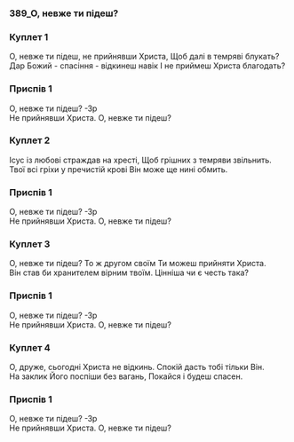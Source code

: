 ### 389_О, невже ти підеш?
### Куплет 1
О, невже ти підеш, не прийнявши Христа, Щоб далі в темряві блукать? <br/>Дар Божий - спасіння - відкинеш навік І не приймеш Христа благодать?
### Приспів 1
О, невже ти підеш? -Зр<br/>Не прийнявши Христа. О, невже ти підеш?
### Куплет 2
Ісус із любові страждав на хресті, Щоб грішних з темряви звільнить.<br/>Твої всі гріхи у пречистій крові Він може ще нині обмить.
### Приспів 1
О, невже ти підеш? -Зр<br/>Не прийнявши Христа. О, невже ти підеш?
### Куплет 3
О, невже ти підеш? То ж другом своїм Ти можеш прийняти Христа. <br/>Він став би хранителем вірним твоїм. Цінніша чи є честь така?
### Приспів 1
О, невже ти підеш? -Зр<br/>Не прийнявши Христа. О, невже ти підеш?
### Куплет 4
О, друже, сьогодні Христа не відкинь. Спокій дасть тобі тільки Він. <br/>На заклик Його поспіши без вагань, Покайся і будеш спасен.
### Приспів 1
О, невже ти підеш? -Зр<br/>Не прийнявши Христа. О, невже ти підеш?
